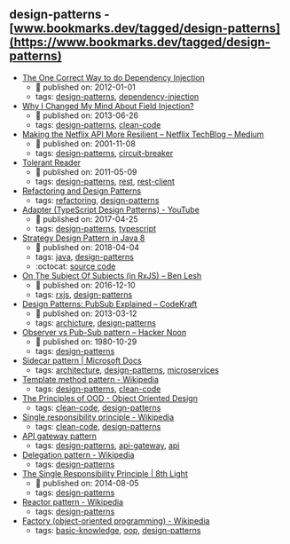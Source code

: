 design-patterns - [www.bookmarks.dev/tagged/design-patterns](https://www.bookmarks.dev/tagged/design-patterns)
---
* [The One Correct Way to do Dependency Injection](http://blog.schauderhaft.de/2012/01/01/the-one-correct-way-to-do-dependency-injection/)
    * :calendar: published on: 2012-01-01
    * tags: [design-patterns](../tagged/design-patterns.md), [dependency-injection](../tagged/dependency-injection.md)
* [Why I Changed My Mind About Field Injection?](https://www.petrikainulainen.net/software-development/design/why-i-changed-my-mind-about-field-injection/)
    * :calendar: published on: 2013-06-26
    * tags: [design-patterns](../tagged/design-patterns.md), [clean-code](../tagged/clean-code.md)
* [Making the Netflix API More Resilient – Netflix TechBlog – Medium](https://medium.com/netflix-techblog/making-the-netflix-api-more-resilient-a8ec62159c2d)
    * :calendar: published on: 2001-11-08
    * tags: [design-patterns](../tagged/design-patterns.md), [circuit-breaker](../tagged/circuit-breaker.md)
* [Tolerant Reader](https://martinfowler.com/bliki/TolerantReader.html)
    * :calendar: published on: 2011-05-09
    * tags: [design-patterns](../tagged/design-patterns.md), [rest](../tagged/rest.md), [rest-client](../tagged/rest-client.md)
* [Refactoring and Design Patterns](https://refactoring.guru/)
    * tags: [refactoring](../tagged/refactoring.md), [design-patterns](../tagged/design-patterns.md)
* [Adapter (TypeScript Design Patterns) - YouTube](https://www.youtube.com/watch?v=beU4i949YXU)
    * :calendar: published on: 2017-04-25
    * tags: [design-patterns](../tagged/design-patterns.md), [typescript](../tagged/typescript.md)
* [Strategy Design Pattern in Java 8](https://www.baeldung.com/java-strategy-pattern)
    * :calendar: published on: 2018-04-04
    * tags: [java](../tagged/java.md), [design-patterns](../tagged/design-patterns.md)
    * :octocat: [source code](https://github.com/eugenp/tutorials/tree/master/core-java-8)
* [On The Subject Of Subjects (in RxJS) – Ben Lesh ](https://medium.com/@benlesh/on-the-subject-of-subjects-in-rxjs-2b08b7198b93)
    * :calendar: published on: 2016-12-10
    * tags: [rxjs](../tagged/rxjs.md), [design-patterns](../tagged/design-patterns.md)
* [Design Patterns: PubSub Explained – CodeKraft](https://abdulapopoola.com/2013/03/12/design-patterns-pub-sub-explained/)
    * :calendar: published on: 2013-03-12
    * tags: [archicture](../tagged/archicture.md), [design-patterns](../tagged/design-patterns.md)
* [Observer vs Pub-Sub pattern – Hacker Noon](https://hackernoon.com/observer-vs-pub-sub-pattern-50d3b27f838c)
    * :calendar: published on: 1980-10-29
    * tags: [design-patterns](../tagged/design-patterns.md)
* [Sidecar pattern | Microsoft Docs](https://docs.microsoft.com/en-us/azure/architecture/patterns/sidecar)
    * tags: [architecture](../tagged/architecture.md), [design-patterns](../tagged/design-patterns.md), [microservices](../tagged/microservices.md)
* [Template method pattern - Wikipedia](https://en.wikipedia.org/wiki/Template_method_pattern)
    * tags: [design-patterns](../tagged/design-patterns.md), [clean-code](../tagged/clean-code.md)
* [The Principles of OOD - Object Oriented Design](http://www.butunclebob.com/ArticleS.UncleBob.PrinciplesOfOod)
    * tags: [clean-code](../tagged/clean-code.md), [design-patterns](../tagged/design-patterns.md)
* [Single responsibility principle - Wikipedia](https://en.wikipedia.org/wiki/Single_responsibility_principle)
    * tags: [clean-code](../tagged/clean-code.md), [design-patterns](../tagged/design-patterns.md)
* [API gateway pattern](http://microservices.io/patterns/apigateway.html)
    * tags: [design-patterns](../tagged/design-patterns.md), [api-gateway](../tagged/api-gateway.md), [api](../tagged/api.md)
* [Delegation pattern - Wikipedia](https://en.wikipedia.org/wiki/Delegation_pattern)
    * tags: [design-patterns](../tagged/design-patterns.md)
* [The Single Responsibility Principle | 8th Light](https://8thlight.com/blog/uncle-bob/2014/05/08/SingleReponsibilityPrinciple.html)
    * :calendar: published on: 2014-08-05
    * tags: [design-patterns](../tagged/design-patterns.md)
* [Reactor pattern - Wikipedia](https://en.wikipedia.org/wiki/Reactor_pattern)
    * tags: [design-patterns](../tagged/design-patterns.md)
* [Factory (object-oriented programming) - Wikipedia](https://en.wikipedia.org/wiki/Factory_(object-oriented_programming))
    * tags: [basic-knowledge](../tagged/basic-knowledge.md), [oop](../tagged/oop.md), [design-patterns](../tagged/design-patterns.md)
